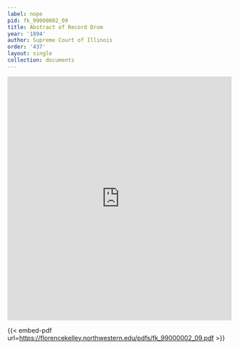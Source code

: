 ```yaml
---
label: nope
pid: fk_99000002_09
title: Abstract of Record Drom
year: '1894'
author: Supreme Court of Illinois
order: '437'
layout: single
collection: documents
---
```

<iframe src="https://northwestern.app.box.com/embed/s/c3q29lw6mm50ljeozt90b009vyzl4ohb?sortColumn=date&view=list" width="100%" height="550" frameborder="0" allowfullscreen webkitallowfullscreen msallowfullscreen></iframe>


{{< embed-pdf url=https://florencekelley.northwestern.edu/pdfs/fk_99000002_09.pdf >}}